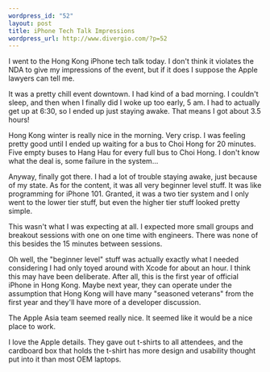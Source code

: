 ```yaml
--- 
wordpress_id: "52"
layout: post
title: iPhone Tech Talk Impressions
wordpress_url: http://www.divergio.com/?p=52
---
```

I went to the Hong Kong iPhone tech talk today. I don't think it violates the NDA to give my impressions of the event, but if it does I suppose the Apple lawyers can tell me.
<!--more-->
It was a pretty chill event downtown. I had kind of a bad morning. I couldn't sleep, and then when I finally did I woke up too early, 5 am. I had to actually get up at 6:30, so I ended up just staying awake. That means I got about 3.5 hours!

Hong Kong winter is really nice in the morning. Very crisp. I was feeling pretty good until I ended up waiting for a bus to Choi Hong for 20 minutes. Five empty buses to Hang Hau for every full bus to Choi Hong. I don't know what the deal is, some failure in the system...

Anyway, finally got there. I had a lot of trouble staying awake, just because of my state. As for the content, it was all very beginner level stuff. It was like programming for iPhone 101. Granted, it was a two tier system and I only went to the lower tier stuff, but even the higher tier stuff looked pretty simple.

This wasn't what I was expecting at all. I expected more small groups and breakout sessions with one on one time with engineers. There was none of this besides the 15 minutes between sessions.

Oh well, the "beginner level" stuff was actually exactly what I needed considering I had only toyed around with Xcode for about an hour. I think this may have been deliberate. After all, this is the first year of official iPhone in Hong Kong. Maybe next year, they can operate under the assumption that Hong Kong will have many "seasoned veterans" from the first year and they'll have more of a developer discussion.

The Apple Asia team seemed really nice. It seemed like it would be a nice place to work.

I love the Apple details. They gave out t-shirts to all attendees, and the cardboard box that holds the t-shirt has more design and usability thought put into it than most OEM laptops.
